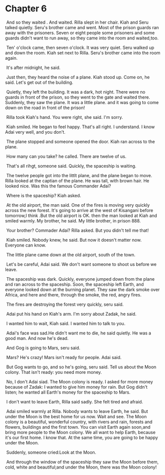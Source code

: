 # Chapter 6

​	And so they waited . And waited. Rilla slept in her chair. Kiah and Seru talked quietly. Seru's brother came and went. Most of the prison guards ran away with the prisoners. Seven or eight people some prisoners and some guards didn't want to run away, so they came into the room and waited,too.

​	Ten' o'clock came, then seven o'clock. It was very quiet. Seru walked up and down the room. Kiah set next to Rilla. Seru's brother came into the room again.

​	It's after midnight, he said.

​	Just then, they heard the noise of a plane. Kiah stood up. Come on, he said. Let's get out of the building.

​	Quietly, they left the building. It was a dark, hot night. There were no guards in front of the prison, so they went to the gate and waited there. Suddenly, they saw the plane. It was a little plane. and it was going to come down on the road in front of the prison!

​	Rilla took Kiah's hand. You were right, she said. I'm sorry.

​	Kiah smiled. He began to feel happy. That's all right. I understand. I know Adai very well, and you don't.

​	The plane stopped and someone opened the door. Kiah ran across to the plane.

​	How many can you take? he called. There are twelve of us.

​	That's all rihgt, someone said. Quickly, the spaceship is waiting.

​	The twelve people got into the littlt plane, and the plane began to move. Rilla looked at the captian of the plane. He was tall, with brown hair. He looked nice. Was this the famous Commander Adai?

​	Where is the spaceship? Kiah asked.

​	At the old airport, the man said. One of the fires is moving very quickly across the new forest. It's going to arrive at the west of Kisangani before tomorrow,I think .But the old airport is OK. then the man looked at Kiah and smiled warmly. My brother, he said. My little brother, in prison 888.

​	Your brother? Commader Adai? Rilla asked. But you didn't tell me that!

​	Kiah smiled. Nobody knew, he said. But now it doesn't matter now. Everyone can know.

​	The little plane came down at the old airport, south of the town.

​	Let's be careful, Adai said. We don't want someone to shoot us before we leave.

​	The spaceship was dark. Quickly, everyone jumped down from the plane and ran across to the spaceship. Soon, the spaceship left Earth, and everyone looked down at the burning planet. They saw the dark smoke over Africa, and here and there, through the smoke, the red, angry fires.

​	The fires are destroying the forest very quickly, seru said.

​	Adai put his hand on Kiah's arm. I'm sorry about Zadak, he said.

​	I wanted him to wait, Kiah said. I wanted him to talk to you.

​	Adai's face was sad.He didn't want me to die, he said quietly. He was a good man. And now he's dead.

​	And Gog is going to Mars, seru said.

​	Mars? He's crazy! Mars isn't ready for people. Adai said.

​	But Gog wants to go, and so he's going, seru said. Tell us about the Moon colony. That isn't ready: you need more money.

​	No, I don't Adai siad. The Moon colony is ready. I asked for more money because of Zadak: I wanted to give him money for rain. But Gog didn't listen; he wanted all Earth's money for the spaceship to Mars.

​	I don't want to leave Earth, Rilla said sadly. She felt tired and afraid.

​	Adai smiled warmly at Rilla. Nobody wants to leave Earth, he said. But under the Moon is the best home for us now. Wait and see. The Moon colony is a beautiful, wonderful country, with rivers and rain, forests and flowers, buildings and the first town. You can visit Earth again soon,and bring more people to the Moon colony. We all want to help Earth, because it's our first home. I know that. At the same time, you are going to be happy under the Moon.

​	Suddenly, someone cried:Look at the Moon.

​	And through the window of the spaceship they saw the Moon before them, cold, white and beautiful;and under the Moon, there was the Moon colony!

​	